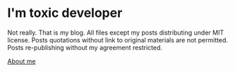 # I'm toxic developer
Not really. That is my blog. All files except my posts distributing under MIT license. Posts quotations without link to original materials are not permitted. Posts re-publishing without my agreement restricted.

[About me](https://itoxic.dev/whoami.html) 
